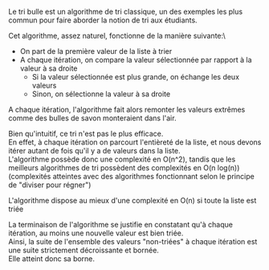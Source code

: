 Le tri bulle est un algorithme de tri classique, un des exemples les plus commun pour faire aborder la notion de tri aux étudiants.

Cet algorithme, assez naturel, fonctionne de la manière suivante:\
- On part de la première valeur de la liste à trier
- A chaque itération, on compare la valeur sélectionnée par rapport à la valeur à sa droite
    - Si la valeur sélectionnée est plus grande, on échange les deux valeurs
    - Sinon, on sélectionne la valeur à sa droite

A chaque itération, l'algorithme fait alors remonter les valeurs extrêmes comme des bulles de savon monteraient dans l'air.

Bien qu'intuitif, ce tri n'est pas le plus efficace.\
En effet, à chaque itération on parcourt l'entièreté de la liste, et nous devons itérer autant de fois qu'il y a de valeurs dans la liste.\
L'algorithme possède donc une complexité en O(n^2), tandis que les meilleurs algorithmes de tri possèdent des complexités en O(n log(n)) (complexités atteintes avec des algorithmes fonctionnant selon le principe de "diviser pour régner")

L'algorithme dispose au mieux d'une complexité en O(n) si toute la liste est triée

La terminaison de l'algorithme se justifie en constatant qu'à chaque itération, au moins une nouvelle valeur est bien triée.\
Ainsi, la suite de l'ensemble des valeurs "non-triées" à chaque itération est une suite strictement décroissante et bornée.\
Elle atteint donc sa borne.